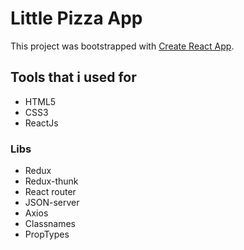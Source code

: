 # Little Pizza App

This project was bootstrapped with [Create React App](https://github.com/facebook/create-react-app).

## Tools that i used for

- HTML5
- CSS3
- ReactJs

### Libs

- Redux
- Redux-thunk
- React router
- JSON-server
- Axios
- Classnames
- PropTypes
